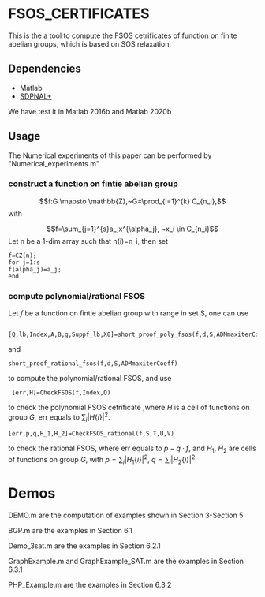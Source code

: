 # FSOS_CERTIFICATES

This is the a tool to compute the FSOS cetrificates of function on finite abelian groups, which is based on SOS relaxation.  

## Dependencies
- Matlab 
- [SDPNAL+](https://blog.nus.edu.sg/mattohkc/softwares/sdpnalplus/)

We have test it in Matlab 2016b and Matlab 2020b
## Usage
The Numerical experiments of this paper can be performed by "Numerical_experiments.m"

### construct a function on fintie abelian group  
$$f:G \mapsto \mathbb{Z},~G=\prod_{i=1}^{k}  C_{n_i},$$
with 

$$f=\sum_{j=1}^{s}a_jx^{\alpha_j}, ~x_i \in  C_{n_i}$$
Let n be a 1-dim array such that n(i)=n_i, then set
```
f=CZ(n);
for j=1:s
f(alpha_j)=a_j;
end
```
### compute polynomial/rational FSOS
Let $f$ be a function on fintie abelian group with range in set S, one can use 
```
 [Q,lb,Index,A,B,g,Suppf_lb,X0]=short_proof_poly_fsos(f,d,S,ADMmaxiterCoeff);
```
and
```
short_proof_rational_fsos(f,d,S,ADMmaxiterCoeff)
```
to compute the polynomial/rational FSOS, and use
```
 [err,H]=CheckFSOS(f,Index,Q)
```
to check the polynomial FSOS cetrificate ,where $H$ is a cell of functions on group $G$,  err equals to $\sum_{i} |H\{i\}|^2$.
```
[err,p,q,H_1,H_2]=CheckFSOS_rational(f,S,T,U,V) 
```
to check the rational FSOS, where err equals to $p-q \cdot f$, and  $H_1$, $H_2$  are cells of functions on group $G$, with  $p=\sum_{i}|H_1\{i\}|^2$, $q=\sum_{i}|H_2\{i\}|^2$. 

# Demos
DEMO.m are the computation of examples shown in Section 3-Section 5 

BGP.m are the examples in Section 6.1

Demo_3sat.m are the examples in Section 6.2.1

GraphExample.m and GraphExample_SAT.m are the examples in Section 6.3.1

PHP_Example.m are the examples in Section 6.3.2

